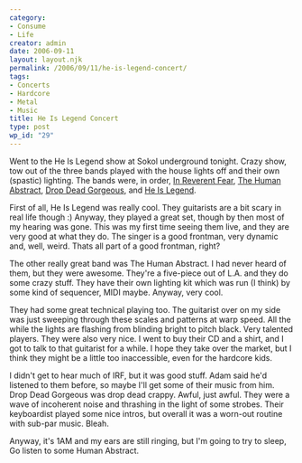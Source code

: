 ```yaml
---
category:
- Consume
- Life
creator: admin
date: 2006-09-11
layout: layout.njk
permalink: /2006/09/11/he-is-legend-concert/
tags:
- Concerts
- Hardcore
- Metal
- Music
title: He Is Legend Concert
type: post
wp_id: "29"
---
```


Went to the He Is Legend show at Sokol underground tonight.  Crazy show, tow out of the three bands played with the house lights off and their own (spastic) lighting.  The bands were, in order, [In Reverent Fear](http://www.inreverentfear.com/), [The Human Abstract](http://www.myspace.com/thehumanabstract), [Drop Dead Gorgeous](http://www.myspace.com/dropdeadgorgeous), and [He Is Legend](http://www.heislegend.com/).

First of all, He Is Legend was really cool.  They guitarists are a bit scary in real life though :)  Anyway, they played a great set, though by then most of my hearing was gone.  This was my first time seeing them live, and they are very good at what they do.  The singer is a good frontman, very dynamic and, well, weird.  Thats all part of a good frontman, right?

The other really great band was The Human Abstract.  I had never heard of them, but they were awesome.  They're a five-piece out of L.A. and they do some crazy stuff.  They have their own lighting kit which was run (I think) by some kind of sequencer, MIDI maybe.  Anyway, very cool.

They had some great technical playing too.  The guitarist over on my side was just sweeping through these scales and patterns at warp speed.  All the while the lights are flashing from blinding bright to pitch black.  Very talented players.  They were also very nice.  I went to buy their CD and a shirt, and I got to talk to that guitarist for a while.  I hope they take over the market, but I think they might be a little too inaccessible, even for the hardcore kids.

I didn't get to hear much of IRF, but it was good stuff.  Adam said he'd listened to them before, so maybe I'll get some of their music from him.  Drop Dead Gorgeous was drop dead crappy.  Awful, just awful.  They were a wave of incoherent noise and thrashing in the light of some strobes.  Their keyboardist played some nice intros, but overall it was a worn-out routine with sub-par music.  Bleah.

Anyway, it's 1AM and my ears are still ringing, but I'm going to try to sleep,  Go listen to some Human Abstract.
